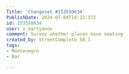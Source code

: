 ```yaml
---
Title: 'Changeset #153550634'
PublishDate: 2024-07-04T14:22:37Z
id: 153550634
user: v_martyanov
comment: Survey whether places have seating
created_by: StreetComplete 58.1
tags:
- Montenegro
- Bar

---
```

